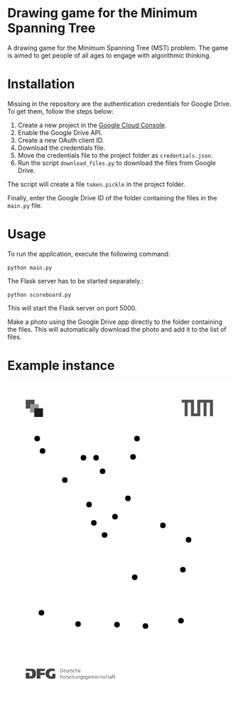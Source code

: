 # Drawing game for the Minimum Spanning Tree

A drawing game for the Minimum Spanning Tree (MST) problem.
The game is aimed to get people of all ages to engage with algorithmic thinking.


# Installation

Missing in the repository are the authentication credentials for Google Drive.
To get them, follow the steps below:

1. Create a new project in the [Google Cloud Console](https://console.cloud.google.com/).
2. Enable the Google Drive API.
3. Create a new OAuth client ID.
4. Download the credentials file.
5. Move the credentials file to the project folder as `credentials.json`.
6. Run the script `download_files.py` to download the files from Google Drive.

The script will create a file `token.pickle` in the project folder.

Finally, enter the Google Drive ID of the folder containing the files in the `main.py` file.

# Usage

To run the application, execute the following command:

```
python main.py
```

The Flask server has to be started separately.: 

```
python scoreboard.py
```

This will start the Flask server on port 5000.

Make a photo using the Google Drive app directly to the folder containing the files. This will automatically download the photo and add it to the list of files.

# Example instance

![Example instance](tsp_instances/spanning_tree.jpg)